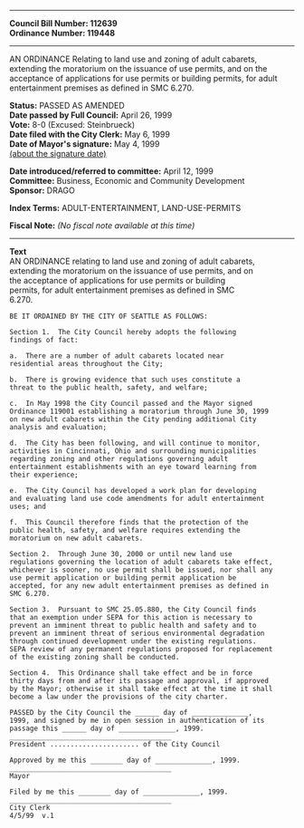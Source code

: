 * * * * *  
  
**Council Bill Number: [](#h0)[](#h2)112639**   
**Ordinance Number: 119448**  
  
* * * * *  
  
AN ORDINANCE Relating to land use and zoning of adult cabarets, extending the moratorium on the issuance of use permits, and on the acceptance of applications for use permits or building permits, for adult entertainment premises as defined in SMC 6.270.  
  
**Status:** PASSED AS AMENDED   
**Date passed by Full Council:** April 26, 1999   
**Vote:** 8-0 (Excused: Steinbrueck)   
**Date filed with the City Clerk:** May 6, 1999   
**Date of Mayor's signature:** May 4, 1999   
[(about the signature date)](/~public/approvaldate.htm)   
  
  
**Date introduced/referred to committee:** April 12, 1999   
**Committee:** Business, Economic and Community Development   
**Sponsor:** DRAGO   
  
**Index Terms:** ADULT-ENTERTAINMENT, LAND-USE-PERMITS  
  
**Fiscal Note:** *(No fiscal note available at this time)*  
  
* * * * *  
  
**Text**  
    AN ORDINANCE relating to land use and zoning of adult cabarets,  
    extending the moratorium on the issuance of use permits, and on  
    the acceptance of applications for use permits or building  
    permits, for adult entertainment premises as defined in SMC  
    6.270.  
  
    BE IT ORDAINED BY THE CITY OF SEATTLE AS FOLLOWS:  
  
    Section 1.  The City Council hereby adopts the following  
    findings of fact:  
  
    a.  There are a number of adult cabarets located near  
    residential areas throughout the City;  
  
    b.  There is growing evidence that such uses constitute a  
    threat to the public health, safety, and welfare;  
  
    c.  In May 1998 the City Council passed and the Mayor signed  
    Ordinance 119001 establishing a moratorium through June 30, 1999  
    on new adult cabarets within the City pending additional City  
    analysis and evaluation;  
  
    d.  The City has been following, and will continue to monitor,  
    activities in Cincinnati, Ohio and surrounding municipalities  
    regarding zoning and other regulations governing adult  
    entertainment establishments with an eye toward learning from  
    their experience;  
  
    e.  The City Council has developed a work plan for developing  
    and evaluating land use code amendments for adult entertainment  
    uses; and  
  
    f.  This Council therefore finds that the protection of the  
    public health, safety, and welfare requires extending the  
    moratorium on new adult cabarets.  
  
    Section 2.  Through June 30, 2000 or until new land use  
    regulations governing the location of adult cabarets take effect,  
    whichever is sooner, no use permit shall be issued, nor shall any  
    use permit application or building permit application be  
    accepted, for any new adult entertainment premises as defined in  
    SMC 6.270.  
  
    Section 3.  Pursuant to SMC 25.05.880, the City Council finds  
    that an exemption under SEPA for this action is necessary to  
    prevent an imminent threat to public health and safety and to  
    prevent an imminent threat of serious environmental degradation  
    through continued development under the existing regulations.  
    SEPA review of any permanent regulations proposed for replacement  
    of the existing zoning shall be conducted.  
  
    Section 4.  This Ordinance shall take effect and be in force  
    thirty days from and after its passage and approval, if approved  
    by the Mayor; otherwise it shall take effect at the time it shall  
    become a law under the provisions of the city charter.  
  
    PASSED by the City Council the ______ day of ______________,  
    1999, and signed by me in open session in authentication of its  
    passage this ______ day of ______________, 1999.  
    ________________________________________  
    President ...................... of the City Council  
  
    Approved by me this ________ day of ______________, 1999.  
    ________________________________________  
    Mayor  
  
    Filed by me this ________ day of ______________, 1999.  
    ________________________________________  
    City Clerk  
    4/5/99  v.1  
